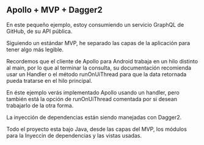 ## Apollo + MVP + Dagger2

En este pequeño ejemplo, estoy consumiendo un servicio GraphQL de GitHub, de su API pública.

Siguiendo un estándar MVP, he separado las capas de la aplicación para tener algo más legible.

Recordemos que el cliente de Apollo para Android trabaja en un hilo distinto al main, 
por lo que al terminar la consulta, su documentación recomienda usar un Handler o 
el método runOnUiThread para que la data retornada pueda tratarse en el hilo principal.

En éste ejemplo verás implementado Apollo usando un handler, 
pero también está la opción de runOnUiThread comentada 
por si desean trabajarlo de la otra forma.

La inyección de dependencias están siendo manejadas con Dagger2.

Todo el proyecto esta bajo Java, desde las capas del MVP, 
los módulos para la Inyeccin de dependencias y las vistas usadas.
